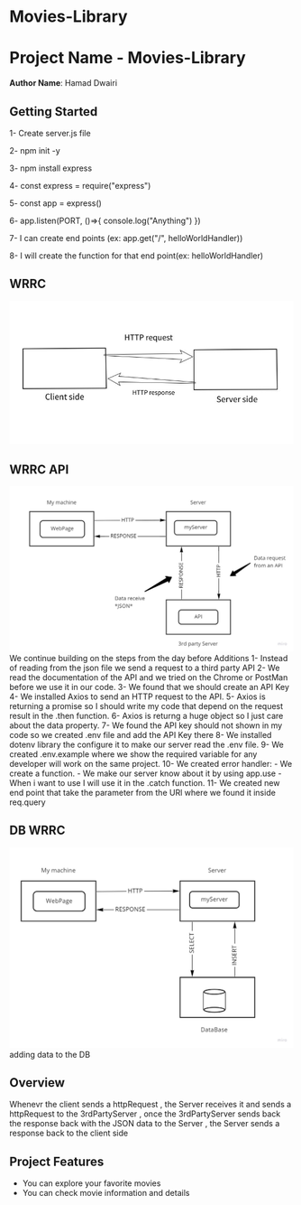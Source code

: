 # Movies-Library
# Project Name - Movies-Library

**Author Name**: Hamad Dwairi

## Getting Started
1- Create server.js file

2- npm init -y

3- npm install express

4- const express = require("express")

5- const app = express()

6- app.listen(PORT, ()=>{ console.log("Anything") })

7- I can create end points (ex: app.get("/", helloWorldHandler))

8- I will create the function for that end point(ex: helloWorldHandler)
## WRRC
![image](./assets/WRRC.jpeg)

## WRRC API
![image](./assets/WRRC22.jpg)
We continue building on the steps from the day before Additions 1- Instead of reading from the json file we send a request to a third party API 2- We read the documentation of the API and we tried on the Chrome or PostMan before we use it in our code. 3- We found that we should create an API Key 4- We installed Axios to send an HTTP request to the API. 5- Axios is returning a promise so I should write my code that depend on the request result in the .then function. 6- Axios is returng a huge object so I just care about the data property. 7- We found the API key should not shown in my code so we created .env file and add the API Key there 8- We installed dotenv library the configure it to make our server read the .env file. 9- We created .env.example where we show the required variable for any developer will work on the same project. 10- We created error handler: - We create a function. - We make our server know about it by using app.use - When i want to use I will use it in the .catch function. 11- We created new end point that take the parameter from the URl where we found it inside req.query


## DB WRRC
![image](./assets/newDR.jpg)
adding data to the DB


## Overview
Whenevr the client sends a httpRequest , the Server receives it
and sends a httpRequest to the 3rdPartyServer , once the 3rdPartyServer
sends back the response back with the JSON data to the Server , the Server
sends a response back to the client side

## Project Features
- You can explore your favorite movies
- You can check movie information and details